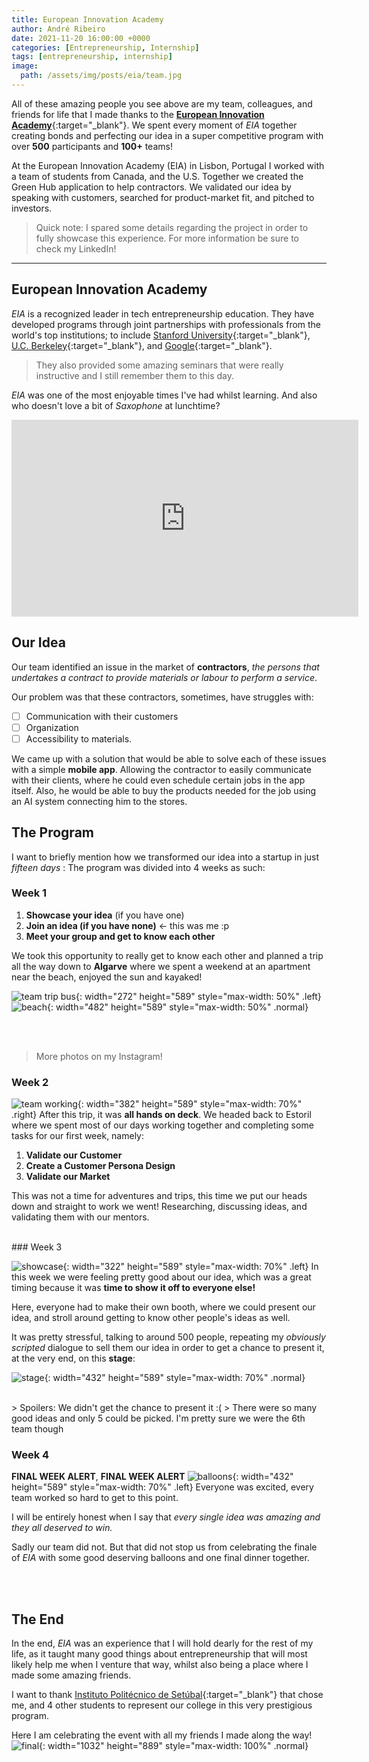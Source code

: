 ```yaml
---
title: European Innovation Academy
author: André Ribeiro
date: 2021-11-20 16:00:00 +0000
categories: [Entrepreneurship, Internship]
tags: [entrepreneurship, internship]
image:
  path: /assets/img/posts/eia/team.jpg
---
```


All of these amazing people you see above are my team, colleagues, and friends for life that I made thanks to the [**European Innovation Academy**][eia website]{:target="_blank"}. We spent every moment of *EIA* together creating bonds and perfecting our idea in a super competitive program with over **500** participants and **100+** teams!

At the European Innovation Academy (EIA) in Lisbon, Portugal I worked with a team of students from Canada, and the U.S.
Together we created the Green Hub application to help contractors. We validated our idea by speaking with customers, searched for product-market fit, and pitched to investors.

> Quick note: I spared some details regarding the project in order to fully showcase this experience. For more information be sure to check my LinkedIn!

***

## European Innovation Academy

*EIA* is a recognized leader in tech entrepreneurship education. They have developed programs through joint partnerships with professionals from the world's top institutions; to include [Stanford University][standford website]{:target="_blank"}, [U.C. Berkeley][ucberkely website]{:target="_blank"}, and [Google][google website]{:target="_blank"}.

> They also provided some amazing seminars that were really instructive and I still remember them to this day.

*EIA* was one of the most enjoyable times I've had whilst learning.
And also who doesn't love a bit of *Saxophone* at lunchtime?
<iframe width="555" height="315" src="https://www.youtube.com/embed/0N6_EvxYmJ4" title="YouTube video player" frameborder="0" allow="accelerometer; autoplay; clipboard-write; encrypted-media; gyroscope; picture-in-picture" allowfullscreen></iframe>

## Our Idea

Our team identified an issue in the market of **contractors**, *the persons that undertakes a contract to provide materials or labour to perform a service*.

Our problem was that these contractors, sometimes, have struggles with:
- [ ] Communication with their customers
- [ ] Organization
- [ ] Accessibility to materials.

We came up with a solution that would be able to solve each of these issues with a simple **mobile app**. Allowing the contractor to easily communicate with their clients, where he could even schedule certain jobs in the app itself. Also, he would be able to buy the products needed for the job using an AI system connecting him to the stores.

## The Program

I want to briefly mention how we transformed our idea into a startup in just *fifteen days*
: The program was divided into 4 weeks as such:

### Week 1
1. **Showcase your idea** (if you have one)
2. **Join an idea (if you have none)** <- this was me :p
3. **Meet your group and get to know each other**

We took this opportunity to really get to know each other and planned a trip all the way down to **Algarve** where we spent a weekend at an apartment near the beach, enjoyed the sun and kayaked!

![team trip bus](/posts/eia/team-trip.jpg){: width="272" height="589" style="max-width: 50%" .left}
![beach](/posts/eia/beach.jpg){: width="482" height="589" style="max-width: 50%" .normal}

<br><br>
> More photos on my Instagram!

### Week 2

![team working](/posts/eia/team-working.jpg){: width="382" height="589" style="max-width: 70%" .right}
After this trip, it was **all hands on deck**. We headed back to Estoril where we spent most of our days working together and completing some tasks for our first week, namely:
1. **Validate our Customer**
2. **Create a Customer Persona Design**
3. **Validate our Market**



This was not a time for adventures and trips, this time we put our heads down and straight to work we went! Researching, discussing ideas, and validating them with our mentors.

<br>
### Week 3

![showcase](/posts/eia/showcase.jpg){: width="322" height="589" style="max-width: 70%" .left}
In this week we were feeling pretty good about our idea, which was a great timing because it was **time to show it off to everyone else!**

Here, everyone had to make their own booth, where we could present our idea, and stroll around getting to know other people's ideas as well.

It was pretty stressful, talking to around 500 people, repeating my *obviously scripted* dialogue to sell them our idea in order to get a chance to present it, at the very end, on this **stage**:


![stage](/posts/eia/stage.jpg){: width="432" height="589" style="max-width: 70%" .normal}

<br>
> Spoilers: We didn't get the chance to present it :(
> There were so many good ideas and only 5 could be picked. I'm pretty sure we were the 6th team though

### Week 4

**FINAL WEEK ALERT**, **FINAL WEEK ALERT**
![balloons](/posts/eia/end-baloon.jpg){: width="432" height="589" style="max-width: 70%" .left}
Everyone was excited, every team worked so hard to get to this point.

I will be entirely honest when I say that *every single idea was amazing and they all deserved to win.*

Sadly our team did not. But that did not stop us from celebrating the finale of *EIA* with some good deserving balloons and one final dinner together.

<br><br>
## The End

In the end, *EIA* was an experience that I will hold dearly for the rest of my life, as it taught many good things about entrepreneurship that will most likely help me when I venture that way, whilst also being a place where I made some amazing friends.

I want to thank [Instituto Politécnico de Setúbal][ips website]{:target="_blank"} that chose me, and 4 other students to represent our college in this very prestigious program.

Here I am celebrating the event with all my friends I made along the way!
![final](/posts/eia/final.png){: width="1032" height="889" style="max-width: 100%" .normal}

[eia website]: https://www.inacademy.eu
[standford website]: https://www.stanford.edu/
[ucberkely website]: https://www.berkeley.edu/
[google website]: https://about.google/
[ips website]: https://www.ips.pt/ips_si/web_page.inicial
